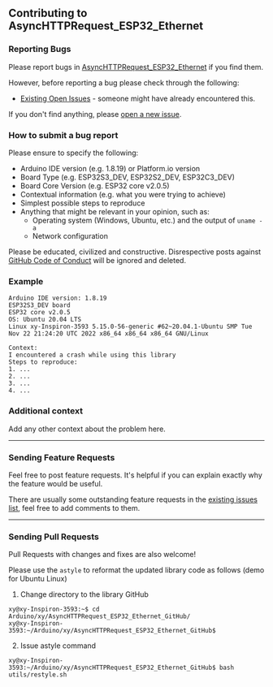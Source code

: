 ## Contributing to AsyncHTTPRequest_ESP32_Ethernet

### Reporting Bugs

Please report bugs in [AsyncHTTPRequest_ESP32_Ethernet](https://github.com/khoih-prog/AsyncHTTPRequest_ESP32_Ethernet/issues/new) if you find them.

However, before reporting a bug please check through the following:

* [Existing Open Issues](https://github.com/khoih-prog/AsyncHTTPRequest_ESP32_Ethernet/issues) - someone might have already encountered this.

If you don't find anything, please [open a new issue](https://github.com/khoih-prog/AsyncHTTPRequest_ESP32_Ethernet/issues/new).

### How to submit a bug report

Please ensure to specify the following:

* Arduino IDE version (e.g. 1.8.19) or Platform.io version
* Board Type (e.g. ESP32S3_DEV, ESP32S2_DEV, ESP32C3_DEV)
* Board Core Version (e.g. ESP32 core v2.0.5)
* Contextual information (e.g. what you were trying to achieve)
* Simplest possible steps to reproduce
* Anything that might be relevant in your opinion, such as:
  * Operating system (Windows, Ubuntu, etc.) and the output of `uname -a`
  * Network configuration


Please be educated, civilized and constructive. Disrespective posts against [GitHub Code of Conduct](https://docs.github.com/en/site-policy/github-terms/github-event-code-of-conduct) will be ignored and deleted.


### Example

```
Arduino IDE version: 1.8.19
ESP32S3_DEV board
ESP32 core v2.0.5
OS: Ubuntu 20.04 LTS
Linux xy-Inspiron-3593 5.15.0-56-generic #62~20.04.1-Ubuntu SMP Tue Nov 22 21:24:20 UTC 2022 x86_64 x86_64 x86_64 GNU/Linux

Context:
I encountered a crash while using this library
Steps to reproduce:
1. ...
2. ...
3. ...
4. ...
```

### Additional context

Add any other context about the problem here.

---

### Sending Feature Requests

Feel free to post feature requests. It's helpful if you can explain exactly why the feature would be useful.

There are usually some outstanding feature requests in the [existing issues list](https://github.com/khoih-prog/AsyncHTTPRequest_ESP32_Ethernet/issues?q=is%3Aopen+is%3Aissue+label%3Aenhancement), feel free to add comments to them.

---

### Sending Pull Requests

Pull Requests with changes and fixes are also welcome!

Please use the `astyle` to reformat the updated library code as follows (demo for Ubuntu Linux)

1. Change directory to the library GitHub

```
xy@xy-Inspiron-3593:~$ cd Arduino/xy/AsyncHTTPRequest_ESP32_Ethernet_GitHub/
xy@xy-Inspiron-3593:~/Arduino/xy/AsyncHTTPRequest_ESP32_Ethernet_GitHub$
```

2. Issue astyle command

```
xy@xy-Inspiron-3593:~/Arduino/xy/AsyncHTTPRequest_ESP32_Ethernet_GitHub$ bash utils/restyle.sh
```



